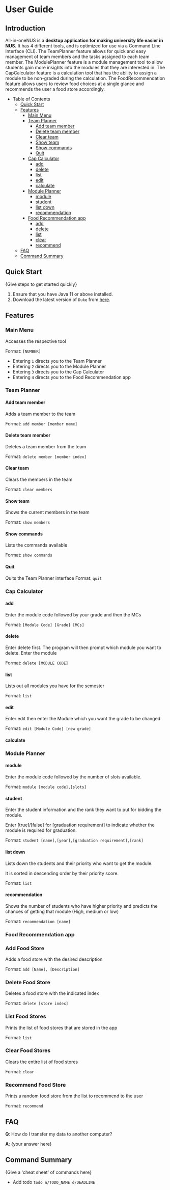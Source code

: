# User Guide

## Introduction

All-in-oneNUS is a **desktop application for making university life easier in NUS.** 
It has 4 different tools, and is optimized for use via a Command Line Interface (CLI). 
The TeamPlanner feature allows for quick and easy management of team members and the tasks assigned to each team member. 
The ModulePlanner feature is a module management tool to allow students gain more insights into the modules that they are interested in. 
The CapCalculator feature is a calculation tool that has the ability to assign a module to be non-graded during the calculation. 
The FoodRecommendation feature allows users to review food choices at a single glance and recommends the user a food store accordingly.

* Table of Contents
  * [Quick Start](#Quick-Start)
  * [Features](#Features)
    * [Main Menu](#Main-Menu)
    * [Team Planner](#Team-Planner)
      * [Add team member](#Add-team-member)
      * [Delete team member](#Delete-team-member)
      * [Clear team](#Clear-team)
      * [Show team](#Show-team)
      * [Show commands](#Show-commands)
      * [Quit](#Quit)
    * [Cap Calculator](#Cap-Calculator)
      * [add](#add)
      * [delete](#delete)
      * [list](#list)
      * [edit](#edit)
      * [calculate](#calculate)
    * [Module Planner](#Module-Planner)
      * [module](#module)
      * [student](#student)
      * [list down](#list-down)
      * [recommendation](#recommendation)
    * [Food Recommendation app](#Food-Recommendation-app)
      * [add](#add-food-store)
      * [delete](#delete-food-store)
      * [list](#list-food-stores)
      * [clear](#clear-food-stores)
      * [recommend](#recommend-food-store)
  * [FAQ](#FAQ)
  * [Command Summary](#Command-Summary)

## Quick Start

{Give steps to get started quickly}

1. Ensure that you have Java 11 or above installed.
2. Download the latest version of `Duke` from [here](https://github.com/AY2021S2-CS2113T-T09-3/tp/releases).

## Features

### Main Menu
Accesses the respective tool

Format: `[NUMBER]`


* Entering `1` directs you to the Team Planner
* Entering `2` directs you to the Module Planner
* Entering `3` directs you to the Cap Calculator
* Entering `4` directs you to the Food Recommendation app

### Team Planner

#### Add team member
Adds a team member to the team

Format: `add member [member name]`

#### Delete team member
Deletes a team member from the team

Format: `delete member [member index]`

#### Clear team
Clears the members in the team

Format: `clear members`

#### Show team
Shows the current members in the team

Format: `show members`

#### Show commands
Lists the commands available

Format: `show commands`

#### Quit
Quits the Team Planner interface
Format: `quit`


### Cap Calculator
#### add
Enter the module code followed by your grade and then the MCs

Format: `[Module Code] [Grade] [MCs]`

#### delete
Enter delete first. The program will then prompt which module you want to delete. Enter the module

Format: `delete [MODULE CODE]`

#### list
Lists out all modules you have for the semester

Format: `list`

#### edit
Enter edit then enter the Module which you want the grade to be changed

Format: `edit [Module Code] [new grade]`

#### calculate



### Module Planner
#### module
Enter the module code followed by the number of slots available.

Format: `module [module code],[slots]`

#### student
Enter the student information and the rank they want to put for bidding the module. 

Enter [true]/[false] for [graduation requirement] to indicate whether the module is required for graduation.

Format: `student [name],[year],[graduation requirement],[rank]`

#### list down
Lists down the students and their priority who want to get the module. 

It is sorted in descending order by their priority score.

Format: `list`

#### recommendation
Shows the number of students who have higher priority and predicts the chances of getting that module (High, medium or low)

Format: `recommendation [name]`


### Food Recommendation app

### Add Food Store
Adds a food store with the desired description

Format: `add [Name], [Description]`


### Delete Food Store
Deletes a food store with the indicated index

Format: `delete [store index]`

### List Food Stores
Prints the list of food stores that are stored in the app

Format: `list`

### Clear Food Stores
Clears the entire list of food stores

Format: `clear`

### Recommend Food Store
Prints a random food store from the list to recommend to the user

Format: `recommend`


## FAQ

**Q**: How do I transfer my data to another computer?

**A**: {your answer here}

## Command Summary

{Give a 'cheat sheet' of commands here}

* Add todo `todo n/TODO_NAME d/DEADLINE`
